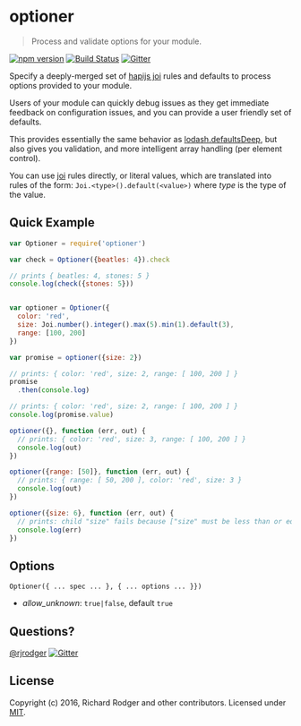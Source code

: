 # optioner
> Process and validate options for your module.

[![npm version][npm-badge]][npm-url]
[![Build Status][travis-badge]][travis-url]
[![Gitter][gitter-badge]][gitter-url]

Specify a deeply-merged set of [hapijs joi][joi] rules and defaults to
process options provided to your module.

Users of your module can quickly debug issues as they get immediate
feedback on configuration issues, and you can provide a user friendly
set of defaults.
 
This provides essentially the same behavior as
[lodash.defaultsDeep](https://lodash.com/docs#defaultsDeep), but also
gives you validation, and more intelligent array handling (per element
control).

You can use [joi] rules directly, or literal values, which are
translated into rules of the form: `Joi.<type>().default(<value>)`
where _type_ is the type of the value.


## Quick Example


```js
var Optioner = require('optioner')

var check = Optioner({beatles: 4}).check

// prints { beatles: 4, stones: 5 }
console.log(check({stones: 5}))


var optioner = Optioner({
  color: 'red',
  size: Joi.number().integer().max(5).min(1).default(3),
  range: [100, 200]
})

var promise = optioner({size: 2})

// prints: { color: 'red', size: 2, range: [ 100, 200 ] }
promise
  .then(console.log)

// prints: { color: 'red', size: 2, range: [ 100, 200 ] }
console.log(promise.value)

optioner({}, function (err, out) {
  // prints: { color: 'red', size: 3, range: [ 100, 200 ] }
  console.log(out)
})

optioner({range: [50]}, function (err, out) {
  // prints: { range: [ 50, 200 ], color: 'red', size: 3 }
  console.log(out)
})

optioner({size: 6}, function (err, out) {
  // prints: child "size" fails because ["size" must be less than or equal to 5
  console.log(err)
})
```

## Options

`Optioner({ ... spec ... }, { ... options ... }})`

* _allow_unknown_: `true|false`, default `true`


## Questions?

[@rjrodger](https://twitter.com/rjrodger)
[![Gitter][gitter-badge]][gitter-url]

## License
Copyright (c) 2016, Richard Rodger and other contributors.
Licensed under [MIT][].

[MIT]: ./LICENSE
[npm-badge]: https://badge.fury.io/js/optioner.svg
[npm-url]: https://badge.fury.io/js/optioner
[travis-badge]: https://travis-ci.org/rjrodger/optioner.svg
[travis-url]: https://travis-ci.org/rjrodger/optioner
[gitter-badge]: https://badges.gitter.im/Join%20Chat.svg
[gitter-url]: https://gitter.im/rjrodger/seneca
[github issue]: https://github.com/rjrodger/optioner/issues
[joi]: https://github.com/hapijs/joi





